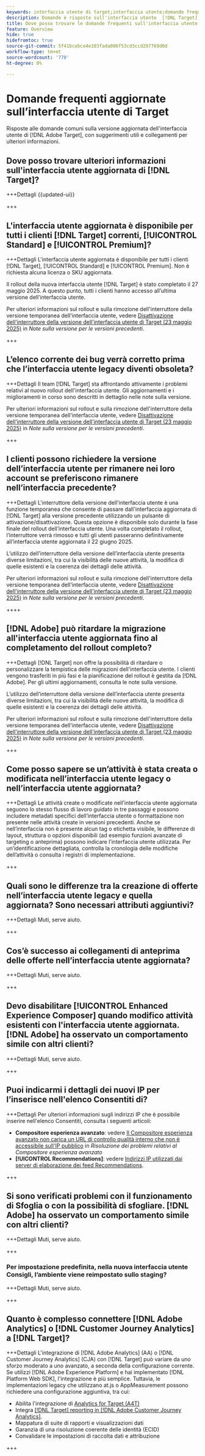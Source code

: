 ```yaml
---
keywords: interfaccia utente di target;interfaccia utente;domande frequenti;faq
description: Domande e risposte sull'interfaccia utente  [!DNL Target] aggiornata.
title: Dove posso trovare le domande frequenti sull'interfaccia utente  [!DNL Target]  aggiornata?
feature: Overview
hide: true
hidefromtoc: true
source-git-commit: 5f41bcebce4e103fada006f53cd3ccd297769d0d
workflow-type: tm+mt
source-wordcount: '770'
ht-degree: 0%

---
```


# Domande frequenti aggiornate sull’interfaccia utente di Target

Risposte alle domande comuni sulla versione aggiornata dell&#39;interfaccia utente di [!DNL Adobe Target], con suggerimenti utili e collegamenti per ulteriori informazioni.

## Dove posso trovare ulteriori informazioni sull&#39;interfaccia utente aggiornata di [!DNL Target]?

+++Dettagli
{{updated-ui}}

+++

## L&#39;interfaccia utente aggiornata è disponibile per tutti i clienti [!DNL Target] correnti, [!UICONTROL Standard] e [!UICONTROL Premium]?

+++Dettagli
L&#39;interfaccia utente aggiornata è disponibile per tutti i clienti [!DNL Target], [!UICONTROL Standard] e [!UICONTROL Premium]. Non è richiesta alcuna licenza o SKU aggiornata.

Il rollout della nuova interfaccia utente [!DNL Target] è stato completato il 27 maggio 2025. A questo punto, tutti i clienti hanno accesso all’ultima versione dell’interfaccia utente.

Per ulteriori informazioni sul rollout e sulla rimozione dell&#39;interruttore della versione temporanea dell&#39;interfaccia utente, vedere [Disattivazione dell&#39;interruttore della versione dell&#39;interfaccia utente di Target (23 maggio 2025)](/help/main/r-release-notes/release-notes-for-previous-releases.md#toggle) in *Note sulla versione per le versioni precedenti*.

+++

## L’elenco corrente dei bug verrà corretto prima che l’interfaccia utente legacy diventi obsoleta?

+++Dettagli
Il team [!DNL Target] sta affrontando attivamente i problemi relativi al nuovo rollout dell&#39;interfaccia utente. Gli aggiornamenti e i miglioramenti in corso sono descritti in dettaglio nelle note sulla versione.

Per ulteriori informazioni sul rollout e sulla rimozione dell&#39;interruttore della versione temporanea dell&#39;interfaccia utente, vedere [Disattivazione dell&#39;interruttore della versione dell&#39;interfaccia utente di Target (23 maggio 2025)](/help/main/r-release-notes/release-notes-for-previous-releases.md#toggle) in *Note sulla versione per le versioni precedenti*.

+++

## I clienti possono richiedere la versione dell’interfaccia utente per rimanere nei loro account se preferiscono rimanere nell’interfaccia precedente?

+++Dettagli
L&#39;interruttore della versione dell&#39;interfaccia utente è una funzione temporanea che consente di passare dall&#39;interfaccia aggiornata di [!DNL Target] alla versione precedente utilizzando un pulsante di attivazione/disattivazione. Questa opzione è disponibile solo durante la fase finale del rollout dell’interfaccia utente. Una volta completato il rollout, l’interruttore verrà rimosso e tutti gli utenti passeranno definitivamente all’interfaccia utente aggiornata il 22 giugno 2025.

L’utilizzo dell’interruttore della versione dell’interfaccia utente presenta diverse limitazioni, tra cui la visibilità delle nuove attività, la modifica di quelle esistenti e la coerenza dei dettagli delle attività.

Per ulteriori informazioni sul rollout e sulla rimozione dell&#39;interruttore della versione temporanea dell&#39;interfaccia utente, vedere [Disattivazione dell&#39;interruttore della versione dell&#39;interfaccia utente di Target (23 maggio 2025)](/help/main/r-release-notes/release-notes-for-previous-releases.md#toggle) in *Note sulla versione per le versioni precedenti*.

++++

## [!DNL Adobe] può ritardare la migrazione all&#39;interfaccia utente aggiornata fino al completamento del rollout completo?

+++Dettagli
[!DNL Target] non offre la possibilità di ritardare o personalizzare la tempistica delle migrazioni dell&#39;interfaccia utente. I clienti vengono trasferiti in più fasi e la pianificazione del rollout è gestita da [!DNL Adobe]. Per gli ultimi aggiornamenti, consulta le note sulla versione.

L’utilizzo dell’interruttore della versione dell’interfaccia utente presenta diverse limitazioni, tra cui la visibilità delle nuove attività, la modifica di quelle esistenti e la coerenza dei dettagli delle attività.

Per ulteriori informazioni sul rollout e sulla rimozione dell&#39;interruttore della versione temporanea dell&#39;interfaccia utente, vedere [Disattivazione dell&#39;interruttore della versione dell&#39;interfaccia utente di Target (23 maggio 2025)](/help/main/r-release-notes/release-notes-for-previous-releases.md#toggle) in *Note sulla versione per le versioni precedenti*.

+++

## Come posso sapere se un’attività è stata creata o modificata nell’interfaccia utente legacy o nell’interfaccia utente aggiornata?

+++Dettagli
Le attività create o modificate nell’interfaccia utente aggiornata seguono lo stesso flusso di lavoro guidato in tre passaggi e possono includere metadati specifici dell’interfaccia utente o formattazione non presente nelle attività create in versioni precedenti. Anche se nell’interfaccia non è presente alcun tag o etichetta visibile, le differenze di layout, struttura o opzioni disponibili (ad esempio funzioni avanzate di targeting o anteprima) possono indicare l’interfaccia utente utilizzata. Per un’identificazione dettagliata, controlla la cronologia delle modifiche dell’attività o consulta i registri di implementazione.

+++

## Quali sono le differenze tra la creazione di offerte nell’interfaccia utente legacy e quella aggiornata? Sono necessari attributi aggiuntivi?

+++Dettagli
Muti, serve aiuto.

+++

## Cos’è successo ai collegamenti di anteprima delle offerte nell’interfaccia utente aggiornata?

+++Dettagli
Muti, serve aiuto.

+++

## Devo disabilitare [!UICONTROL Enhanced Experience Composer] quando modifico attività esistenti con l&#39;interfaccia utente aggiornata. [!DNL Adobe] ha osservato un comportamento simile con altri clienti?

+++Dettagli
Muti, serve aiuto.

+++

## Puoi indicarmi i dettagli dei nuovi IP per l’inserisce nell&#39;elenco Consentiti di?

+++Dettagli
Per ulteriori informazioni sugli indirizzi IP che è possibile inserire nell&#39;elenco Consentiti, consulta i seguenti articoli:

* **Compositore esperienza avanzato**: vedere [Il Compositore esperienza avanzato non carica un URL di controllo qualità interno che non è accessibile sull&#39;IP pubblico](/help/main/c-experiences/c-visual-experience-composer/r-troubleshoot-composer/troubleshooting-issues-related-to-the-enhanced-experience-composer-eec.md#section_D29E96911D5C401889B5EACE267F13CF) in *Risoluzione dei problemi relativi al Compositore esperienza avanzato*
* **[!UICONTROL Recommendations]**: vedere [Indirizzi IP utilizzati dai server di elaborazione dei feed Recommendations](/help/main/c-recommendations/c-recommendations-faq/ip-addresses-marketing-cloud.md).

+++

## Si sono verificati problemi con il funzionamento di Sfoglia o con la possibilità di sfogliare. [!DNL Adobe] ha osservato un comportamento simile con altri clienti?

+++Dettagli
Muti, serve aiuto.

+++

### Per impostazione predefinita, nella nuova interfaccia utente Consigli, l’ambiente viene reimpostato sullo staging?

+++Dettagli
Muti, serve aiuto.

+++

## Quanto è complesso connettere [!DNL Adobe Analytics] o [!DNL Customer Journey Analytics] a [!DNL Target]?

+++Dettagli
L&#39;integrazione di [!DNL Adobe Analytics] (AA) o [!DNL Customer Journey Analytics] (CJA) con [!DNL Target] può variare da uno sforzo moderato a uno avanzato, a seconda della configurazione corrente. Se utilizzi [!DNL Adobe Experience Platform] e hai implementato [!DNL Platform Web SDK], l&#39;integrazione è più semplice. Tuttavia, le implementazioni legacy che utilizzano at.js o AppMeasurement possono richiedere una configurazione aggiuntiva, tra cui:

* Abilita l&#39;integrazione di [Analytics for Target (A4T)](/help/main/c-integrating-target-with-mac/a4t/a4t.md)
* Integra [[!DNL Target] reporting in [!DNL Adobe Customer Journey Analytics]](/help/main/c-integrating-target-with-mac/cja/target-reporting-in-cja.md).
* Mappatura di suite di rapporti e visualizzazioni dati
* Garanzia di una risoluzione coerente delle identità (ECID)
* Convalidare le impostazioni di raccolta dati e attribuzione

+++




